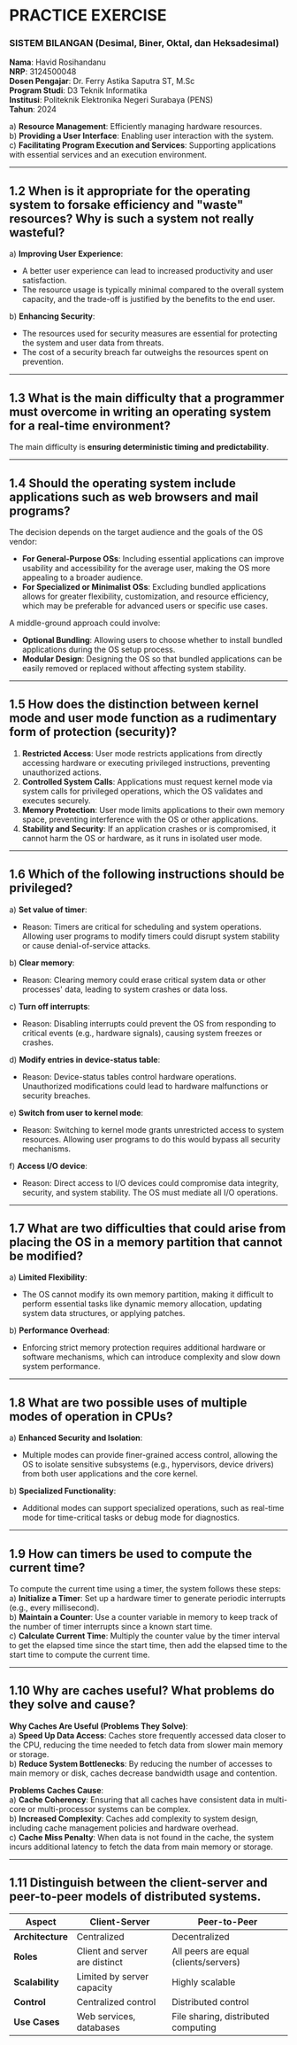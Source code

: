 # PRACTICE EXERCISE
### SISTEM BILANGAN (Desimal, Biner, Oktal, dan Heksadesimal)  

**Nama**: Havid Rosihandanu  
**NRP**: 3124500048  
**Dosen Pengajar**: Dr. Ferry Astika Saputra ST, M.Sc  
**Program Studi**: D3 Teknik Informatika  
**Institusi**: Politeknik Elektronika Negeri Surabaya (PENS)  
**Tahun**: 2024  

a) **Resource Management**: Efficiently managing hardware resources.  
b) **Providing a User Interface**: Enabling user interaction with the system.  
c) **Facilitating Program Execution and Services**: Supporting applications with essential services and an execution environment.

---

## 1.2 When is it appropriate for the operating system to forsake efficiency and "waste" resources? Why is such a system not really wasteful?

a) **Improving User Experience**:  
   - A better user experience can lead to increased productivity and user satisfaction.  
   - The resource usage is typically minimal compared to the overall system capacity, and the trade-off is justified by the benefits to the end user.  

b) **Enhancing Security**:  
   - The resources used for security measures are essential for protecting the system and user data from threats.  
   - The cost of a security breach far outweighs the resources spent on prevention.

---

## 1.3 What is the main difficulty that a programmer must overcome in writing an operating system for a real-time environment?

The main difficulty is **ensuring deterministic timing and predictability**.

---

## 1.4 Should the operating system include applications such as web browsers and mail programs?

The decision depends on the target audience and the goals of the OS vendor:  
- **For General-Purpose OSs**: Including essential applications can improve usability and accessibility for the average user, making the OS more appealing to a broader audience.  
- **For Specialized or Minimalist OSs**: Excluding bundled applications allows for greater flexibility, customization, and resource efficiency, which may be preferable for advanced users or specific use cases.  

A middle-ground approach could involve:  
- **Optional Bundling**: Allowing users to choose whether to install bundled applications during the OS setup process.  
- **Modular Design**: Designing the OS so that bundled applications can be easily removed or replaced without affecting system stability.

---

## 1.5 How does the distinction between kernel mode and user mode function as a rudimentary form of protection (security)?

1. **Restricted Access**: User mode restricts applications from directly accessing hardware or executing privileged instructions, preventing unauthorized actions.  
2. **Controlled System Calls**: Applications must request kernel mode via system calls for privileged operations, which the OS validates and executes securely.  
3. **Memory Protection**: User mode limits applications to their own memory space, preventing interference with the OS or other applications.  
4. **Stability and Security**: If an application crashes or is compromised, it cannot harm the OS or hardware, as it runs in isolated user mode.

---

## 1.6 Which of the following instructions should be privileged?

a) **Set value of timer**:  
   - Reason: Timers are critical for scheduling and system operations. Allowing user programs to modify timers could disrupt system stability or cause denial-of-service attacks.  

b) **Clear memory**:  
   - Reason: Clearing memory could erase critical system data or other processes' data, leading to system crashes or data loss.  

c) **Turn off interrupts**:  
   - Reason: Disabling interrupts could prevent the OS from responding to critical events (e.g., hardware signals), causing system freezes or crashes.  

d) **Modify entries in device-status table**:  
   - Reason: Device-status tables control hardware operations. Unauthorized modifications could lead to hardware malfunctions or security breaches.  

e) **Switch from user to kernel mode**:  
   - Reason: Switching to kernel mode grants unrestricted access to system resources. Allowing user programs to do this would bypass all security mechanisms.  

f) **Access I/O device**:  
   - Reason: Direct access to I/O devices could compromise data integrity, security, and system stability. The OS must mediate all I/O operations.

---

## 1.7 What are two difficulties that could arise from placing the OS in a memory partition that cannot be modified?

a) **Limited Flexibility**:  
   - The OS cannot modify its own memory partition, making it difficult to perform essential tasks like dynamic memory allocation, updating system data structures, or applying patches.  

b) **Performance Overhead**:  
   - Enforcing strict memory protection requires additional hardware or software mechanisms, which can introduce complexity and slow down system performance.

---

## 1.8 What are two possible uses of multiple modes of operation in CPUs?

a) **Enhanced Security and Isolation**:  
   - Multiple modes can provide finer-grained access control, allowing the OS to isolate sensitive subsystems (e.g., hypervisors, device drivers) from both user applications and the core kernel.  

b) **Specialized Functionality**:  
   - Additional modes can support specialized operations, such as real-time mode for time-critical tasks or debug mode for diagnostics.

---

## 1.9 How can timers be used to compute the current time?

To compute the current time using a timer, the system follows these steps:  
a) **Initialize a Timer**: Set up a hardware timer to generate periodic interrupts (e.g., every millisecond).  
b) **Maintain a Counter**: Use a counter variable in memory to keep track of the number of timer interrupts since a known start time.  
c) **Calculate Current Time**: Multiply the counter value by the timer interval to get the elapsed time since the start time, then add the elapsed time to the start time to compute the current time.

---

## 1.10 Why are caches useful? What problems do they solve and cause?

**Why Caches Are Useful (Problems They Solve)**:  
a) **Speed Up Data Access**: Caches store frequently accessed data closer to the CPU, reducing the time needed to fetch data from slower main memory or storage.  
b) **Reduce System Bottlenecks**: By reducing the number of accesses to main memory or disk, caches decrease bandwidth usage and contention.  

**Problems Caches Cause**:  
a) **Cache Coherency**: Ensuring that all caches have consistent data in multi-core or multi-processor systems can be complex.  
b) **Increased Complexity**: Caches add complexity to system design, including cache management policies and hardware overhead.  
c) **Cache Miss Penalty**: When data is not found in the cache, the system incurs additional latency to fetch the data from main memory or storage.

---

## 1.11 Distinguish between the client-server and peer-to-peer models of distributed systems.

| **Aspect**         | **Client-Server**                          | **Peer-to-Peer**                          |
|---------------------|--------------------------------------------|-------------------------------------------|
| **Architecture**    | Centralized                                | Decentralized                             |
| **Roles**           | Client and server are distinct             | All peers are equal (clients/servers)     |
| **Scalability**     | Limited by server capacity                 | Highly scalable                           |
| **Control**         | Centralized control                        | Distributed control                       |
| **Use Cases**       | Web services, databases                    | File sharing, distributed computing       |
